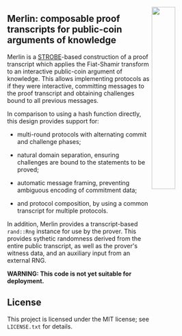 <img
 width="33%"
 align="right"
 src="https://upload.wikimedia.org/wikipedia/commons/7/79/Arthur-Pyle_The_Enchanter_Merlin.JPG"/>
 
## Merlin: composable proof transcripts for public-coin arguments of knowledge

Merlin is a [STROBE][strobe]-based construction of a proof transcript which
applies the Fiat-Shamir transform to an interactive public-coin
argument of knowledge.  This allows implementing protocols as if they
were interactive, committing messages to the proof transcript and
obtaining challenges bound to all previous messages.

In comparison to using a hash function directly, this design provides
support for:

* multi-round protocols with alternating commit and
challenge phases;

* natural domain separation, ensuring challenges are
bound to the statements to be proved;

* automatic message framing, preventing ambiguous encoding of commitment data;

* and protocol composition, by using a common transcript for multiple protocols.

In addition, Merlin provides a transcript-based `rand::Rng` instance
for use by the prover.  This provides sythetic randomness derived from
the entire public transcript, as well as the prover's witness data,
and an auxiliary input from an external RNG.

**WARNING: This code is not yet suitable for deployment.**

## License

This project is licensed under the MIT license; see `LICENSE.txt` for
details.

[strobe]: https://strobe.sourceforge.io/